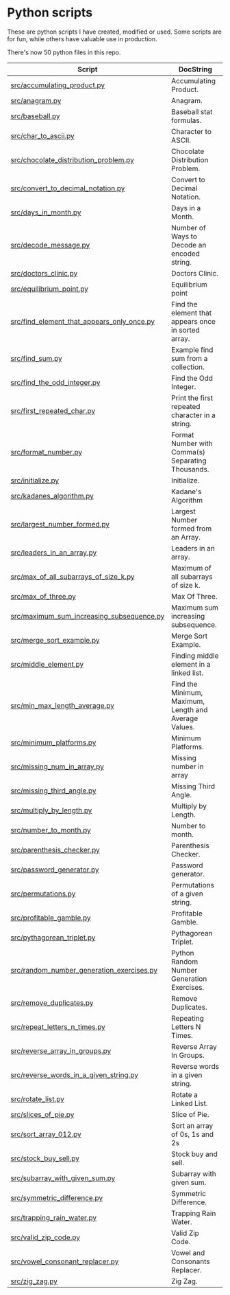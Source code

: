# Python scripts

These are python scripts I have created, modified or used. Some scripts are for fun, while others have valuable use in production.

There's now 50 python files in this repo.

| Script  | DocString |
| ------------- | ------------- |
|<a href="./src/accumulating_product.py">src/accumulating\_product.py</a>|Accumulating Product.|
|<a href="./src/anagram.py">src/anagram.py</a>|Anagram.|
|<a href="./src/baseball.py">src/baseball.py</a>|Baseball stat formulas.|
|<a href="./src/char_to_ascii.py">src/char\_to\_ascii.py</a>|Character to ASCII.|
|<a href="./src/chocolate_distribution_problem.py">src/chocolate\_distribution\_problem.py</a>|Chocolate Distribution Problem.|
|<a href="./src/convert_to_decimal_notation.py">src/convert\_to\_decimal\_notation.py</a>|Convert to Decimal Notation.|
|<a href="./src/days_in_month.py">src/days\_in\_month.py</a>|Days in a Month.|
|<a href="./src/decode_message.py">src/decode\_message.py</a>|Number of Ways to Decode an encoded string.|
|<a href="./src/doctors_clinic.py">src/doctors\_clinic.py</a>|Doctors Clinic.|
|<a href="./src/equilibrium_point.py">src/equilibrium\_point.py</a>|Equilibrium point|
|<a href="./src/find_element_that_appears_only_once.py">src/find\_element\_that\_appears\_only\_once.py</a>|Find the element that appears once in sorted array.|
|<a href="./src/find_sum.py">src/find\_sum.py</a>|Example find sum from a collection.|
|<a href="./src/find_the_odd_integer.py">src/find\_the\_odd\_integer.py</a>|Find the Odd Integer.|
|<a href="./src/first_repeated_char.py">src/first\_repeated\_char.py</a>|Print the first repeated character in a string.|
|<a href="./src/format_number.py">src/format\_number.py</a>|Format Number with Comma(s) Separating Thousands.|
|<a href="./src/initialize.py">src/initialize.py</a>|Initialize.|
|<a href="./src/kadanes_algorithm.py">src/kadanes\_algorithm.py</a>|Kadane's Algorithm|
|<a href="./src/largest_number_formed.py">src/largest\_number\_formed.py</a>|Largest Number formed from an Array.|
|<a href="./src/leaders_in_an_array.py">src/leaders\_in\_an\_array.py</a>|Leaders in an array.|
|<a href="./src/max_of_all_subarrays_of_size_k.py">src/max\_of\_all\_subarrays\_of\_size\_k.py</a>|Maximum of all subarrays of size k.|
|<a href="./src/max_of_three.py">src/max\_of\_three.py</a>|Max Of Three.|
|<a href="./src/maximum_sum_increasing_subsequence.py">src/maximum\_sum\_increasing\_subsequence.py</a>|Maximum sum increasing subsequence.|
|<a href="./src/merge_sort_example.py">src/merge\_sort\_example.py</a>|Merge Sort Example.|
|<a href="./src/middle_element.py">src/middle\_element.py</a>|Finding middle element in a linked list.|
|<a href="./src/min_max_length_average.py">src/min\_max\_length\_average.py</a>|Find the Minimum, Maximum, Length and Average Values.|
|<a href="./src/minimum_platforms.py">src/minimum\_platforms.py</a>|Minimum Platforms.|
|<a href="./src/missing_num_in_array.py">src/missing\_num\_in\_array.py</a>|Missing number in array|
|<a href="./src/missing_third_angle.py">src/missing\_third\_angle.py</a>|Missing Third Angle.|
|<a href="./src/multiply_by_length.py">src/multiply\_by\_length.py</a>|Multiply by Length.|
|<a href="./src/number_to_month.py">src/number\_to\_month.py</a>|Number to month.|
|<a href="./src/parenthesis_checker.py">src/parenthesis\_checker.py</a>|Parenthesis Checker.|
|<a href="./src/password_generator.py">src/password\_generator.py</a>|Password generator.|
|<a href="./src/permutations.py">src/permutations.py</a>|Permutations of a given string.|
|<a href="./src/profitable_gamble.py">src/profitable\_gamble.py</a>|Profitable Gamble.|
|<a href="./src/pythagorean_triplet.py">src/pythagorean\_triplet.py</a>|Pythagorean Triplet.|
|<a href="./src/random_number_generation_exercises.py">src/random\_number\_generation\_exercises.py</a>|Python Random Number Generation Exercises.|
|<a href="./src/remove_duplicates.py">src/remove\_duplicates.py</a>|Remove Duplicates.|
|<a href="./src/repeat_letters_n_times.py">src/repeat\_letters\_n\_times.py</a>|Repeating Letters N Times.|
|<a href="./src/reverse_array_in_groups.py">src/reverse\_array\_in\_groups.py</a>|Reverse Array In Groups.|
|<a href="./src/reverse_words_in_a_given_string.py">src/reverse\_words\_in\_a\_given\_string.py</a>|Reverse words in a given string.|
|<a href="./src/rotate_list.py">src/rotate\_list.py</a>|Rotate a Linked List.|
|<a href="./src/slices_of_pie.py">src/slices\_of\_pie.py</a>|Slice of Pie.|
|<a href="./src/sort_array_012.py">src/sort\_array\_012.py</a>|Sort an array of 0s, 1s and 2s|
|<a href="./src/stock_buy_sell.py">src/stock\_buy\_sell.py</a>|Stock buy and sell.|
|<a href="./src/subarray_with_given_sum.py">src/subarray\_with\_given\_sum.py</a>|Subarray with given sum.|
|<a href="./src/symmetric_difference.py">src/symmetric\_difference.py</a>|Symmetric Difference.|
|<a href="./src/trapping_rain_water.py">src/trapping\_rain\_water.py</a>|Trapping Rain Water.|
|<a href="./src/valid_zip_code.py">src/valid\_zip\_code.py</a>|Valid Zip Code.|
|<a href="./src/vowel_consonant_replacer.py">src/vowel\_consonant\_replacer.py</a>|Vowel and Consonants Replacer.|
|<a href="./src/zig_zag.py">src/zig\_zag.py</a>|Zig Zag.|
